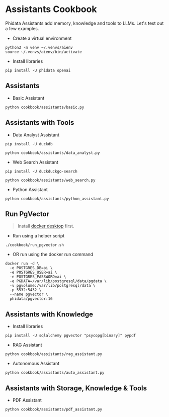 # Assistants Cookbook

Phidata Assistants add memory, knowledge and tools to LLMs. Let's test out a few examples.

- Create a virtual environment

```shell
python3 -m venv ~/.venvs/aienv
source ~/.venvs/aienv/bin/activate
```

- Install libraries

```shell
pip install -U phidata openai
```

## Assistants

- Basic Assistant

```shell
python cookbook/assistants/basic.py
```

## Assistants with Tools

- Data Analyst Assistant

```shell
pip install -U duckdb
```

```shell
python cookbook/assistants/data_analyst.py
```

- Web Search Assistant

```shell
pip install -U duckduckgo-search
```

```shell
python cookbook/assistants/web_search.py
```

- Python Assistant

```shell
python cookbook/assistants/python_assistant.py
```

## Run PgVector

> Install [docker desktop](https://docs.docker.com/desktop/install/mac-install/) first.

- Run using a helper script

```shell
./cookbook/run_pgvector.sh
```

- OR run using the docker run command

```shell
docker run -d \
  -e POSTGRES_DB=ai \
  -e POSTGRES_USER=ai \
  -e POSTGRES_PASSWORD=ai \
  -e PGDATA=/var/lib/postgresql/data/pgdata \
  -v pgvolume:/var/lib/postgresql/data \
  -p 5532:5432 \
  --name pgvector \
  phidata/pgvector:16
```

## Assistants with Knowledge

- Install libraries

```shell
pip install -U sqlalchemy pgvector "psycopg[binary]" pypdf
```

- RAG Assistant

```shell
python cookbook/assistants/rag_assistant.py
```

- Autonomous Assistant

```shell
python cookbook/assistants/auto_assistant.py
```

## Assistants with Storage, Knowledge & Tools

- PDF Assistant

```shell
python cookbook/assistants/pdf_assistant.py
```
